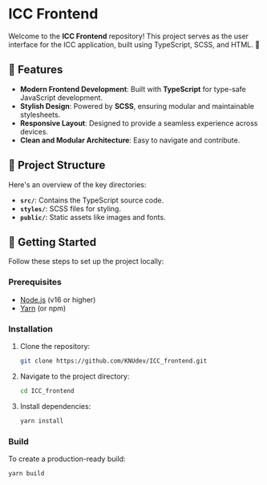 # ICC Frontend

Welcome to the **ICC Frontend** repository! This project serves as the user interface for the ICC application, built using TypeScript, SCSS, and HTML. 🚀

## 🌟 Features

- **Modern Frontend Development**: Built with **TypeScript** for type-safe JavaScript development.
- **Stylish Design**: Powered by **SCSS**, ensuring modular and maintainable stylesheets.
- **Responsive Layout**: Designed to provide a seamless experience across devices.
- **Clean and Modular Architecture**: Easy to navigate and contribute.

## 📂 Project Structure

Here's an overview of the key directories:

- **`src/`**: Contains the TypeScript source code.
- **`styles/`**: SCSS files for styling.
- **`public/`**: Static assets like images and fonts.

## 🚀 Getting Started

Follow these steps to set up the project locally:

### Prerequisites
- [Node.js](https://nodejs.org/) (v16 or higher)
- [Yarn](https://yarnpkg.com/) (or npm)

### Installation

1. Clone the repository:
   ```bash
   git clone https://github.com/KNUdev/ICC_frontend.git
   ```
2. Navigate to the project directory:
   ```bash
   cd ICC_frontend
   ```
3. Install dependencies:
   ```bash
   yarn install
   ```

### Build

To create a production-ready build:
```bash
yarn build
```
